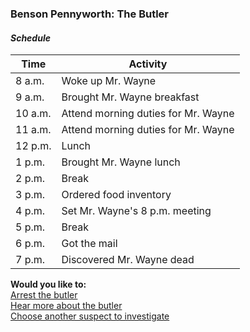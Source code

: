 ### Benson Pennyworth: The Butler

#### _Schedule_
|Time   |Activity|
|-------|-------------------------|
|8 a.m. |Woke up Mr. Wayne|
|9 a.m. |Brought Mr. Wayne breakfast|
|10 a.m.|Attend morning duties for Mr. Wayne|
|11 a.m.|Attend morning duties for Mr. Wayne|
|12 p.m.|Lunch|
|1 p.m. |Brought Mr. Wayne lunch|
|2 p.m. |Break|
|3 p.m. |Ordered food inventory|
|4 p.m. |Set Mr. Wayne's 8 p.m. meeting|
|5 p.m. |Break|
|6 p.m. |Got the mail|
|7 p.m. |Discovered Mr. Wayne dead|

**Would you like to:**  
[Arrest the butler](../suspect-arrests/arrest-the-butler.md)  
[Hear more about the butler](about-butler.md)  
[Choose another suspect to investigate](../intro.md)